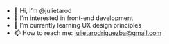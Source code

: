 - 👋 Hi, I’m @julietarod
- 👀 I’m interested in front-end development
- 🌱 I’m currently learning UX design principles 
- 📫 How to reach me: julietarodriguezba@gmail.com

<!---
julietarod/julietarod is a ✨ special ✨ repository because its `README.md` (this file) appears on your GitHub profile.
You can click the Preview link to take a look at your changes.
--->
